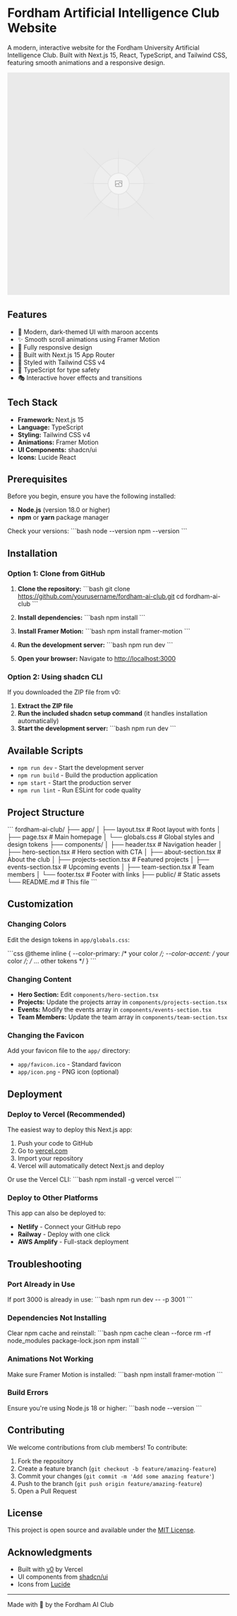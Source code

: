 # Fordham Artificial Intelligence Club Website

A modern, interactive website for the Fordham University Artificial Intelligence Club. Built with Next.js 15, React, TypeScript, and Tailwind CSS, featuring smooth animations and a responsive design.

![Fordham AI Club](public/placeholder.svg?height=400&width=800&query=Fordham%20AI%20Club%20Website%20Banner)

## Features

- 🎨 Modern, dark-themed UI with maroon accents
- ✨ Smooth scroll animations using Framer Motion
- 📱 Fully responsive design
- 🚀 Built with Next.js 15 App Router
- 💎 Styled with Tailwind CSS v4
- 🎯 TypeScript for type safety
- 🎭 Interactive hover effects and transitions

## Tech Stack

- **Framework:** Next.js 15
- **Language:** TypeScript
- **Styling:** Tailwind CSS v4
- **Animations:** Framer Motion
- **UI Components:** shadcn/ui
- **Icons:** Lucide React

## Prerequisites

Before you begin, ensure you have the following installed:
- **Node.js** (version 18.0 or higher)
- **npm** or **yarn** package manager

Check your versions:
\`\`\`bash
node --version
npm --version
\`\`\`

## Installation

### Option 1: Clone from GitHub

1. **Clone the repository:**
\`\`\`bash
git clone https://github.com/yourusername/fordham-ai-club.git
cd fordham-ai-club
\`\`\`

2. **Install dependencies:**
\`\`\`bash
npm install
\`\`\`

3. **Install Framer Motion:**
\`\`\`bash
npm install framer-motion
\`\`\`

4. **Run the development server:**
\`\`\`bash
npm run dev
\`\`\`

5. **Open your browser:**
Navigate to [http://localhost:3000](http://localhost:3000)

### Option 2: Using shadcn CLI

If you downloaded the ZIP file from v0:

1. **Extract the ZIP file**
2. **Run the included shadcn setup command** (it handles installation automatically)
3. **Start the development server:**
\`\`\`bash
npm run dev
\`\`\`

## Available Scripts

- `npm run dev` - Start the development server
- `npm run build` - Build the production application
- `npm start` - Start the production server
- `npm run lint` - Run ESLint for code quality

## Project Structure

\`\`\`
fordham-ai-club/
├── app/
│   ├── layout.tsx          # Root layout with fonts
│   ├── page.tsx            # Main homepage
│   └── globals.css         # Global styles and design tokens
├── components/
│   ├── header.tsx          # Navigation header
│   ├── hero-section.tsx    # Hero section with CTA
│   ├── about-section.tsx   # About the club
│   ├── projects-section.tsx # Featured projects
│   ├── events-section.tsx  # Upcoming events
│   ├── team-section.tsx    # Team members
│   └── footer.tsx          # Footer with links
├── public/                 # Static assets
└── README.md              # This file
\`\`\`

## Customization

### Changing Colors

Edit the design tokens in `app/globals.css`:

\`\`\`css
@theme inline {
  --color-primary: /* your color */;
  --color-accent: /* your color */;
  /* ... other tokens */
}
\`\`\`

### Changing Content

- **Hero Section:** Edit `components/hero-section.tsx`
- **Projects:** Update the projects array in `components/projects-section.tsx`
- **Events:** Modify the events array in `components/events-section.tsx`
- **Team Members:** Update the team array in `components/team-section.tsx`

### Changing the Favicon

Add your favicon file to the `app/` directory:
- `app/favicon.ico` - Standard favicon
- `app/icon.png` - PNG icon (optional)

## Deployment

### Deploy to Vercel (Recommended)

The easiest way to deploy this Next.js app:

1. Push your code to GitHub
2. Go to [vercel.com](https://vercel.com)
3. Import your repository
4. Vercel will automatically detect Next.js and deploy

Or use the Vercel CLI:
\`\`\`bash
npm install -g vercel
vercel
\`\`\`

### Deploy to Other Platforms

This app can also be deployed to:
- **Netlify** - Connect your GitHub repo
- **Railway** - Deploy with one click
- **AWS Amplify** - Full-stack deployment

## Troubleshooting

### Port Already in Use
If port 3000 is already in use:
\`\`\`bash
npm run dev -- -p 3001
\`\`\`

### Dependencies Not Installing
Clear npm cache and reinstall:
\`\`\`bash
npm cache clean --force
rm -rf node_modules package-lock.json
npm install
\`\`\`

### Animations Not Working
Make sure Framer Motion is installed:
\`\`\`bash
npm install framer-motion
\`\`\`

### Build Errors
Ensure you're using Node.js 18 or higher:
\`\`\`bash
node --version
\`\`\`

## Contributing

We welcome contributions from club members! To contribute:

1. Fork the repository
2. Create a feature branch (`git checkout -b feature/amazing-feature`)
3. Commit your changes (`git commit -m 'Add some amazing feature'`)
4. Push to the branch (`git push origin feature/amazing-feature`)
5. Open a Pull Request

## License

This project is open source and available under the [MIT License](LICENSE).


## Acknowledgments

- Built with [v0](https://v0.dev) by Vercel
- UI components from [shadcn/ui](https://ui.shadcn.com)
- Icons from [Lucide](https://lucide.dev)

---

Made with 💜 by the Fordham AI Club
